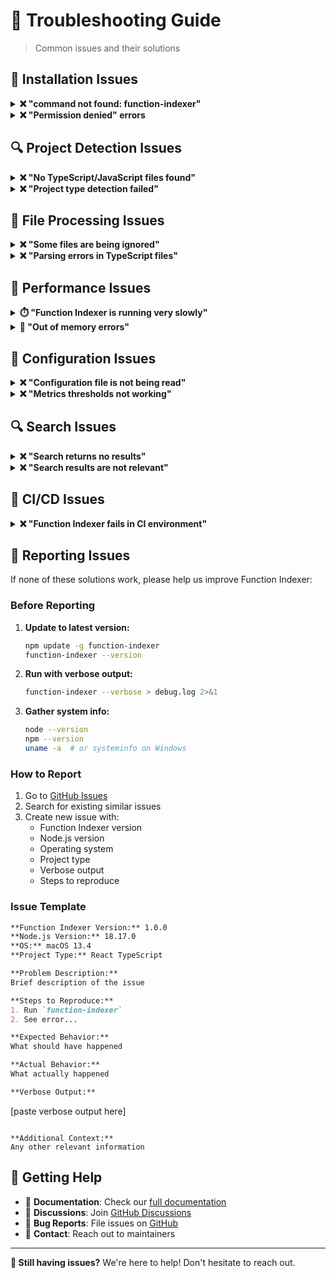 # 🔧 Troubleshooting Guide

> Common issues and their solutions

## 🚨 Installation Issues

<details>
<summary><strong>❌ "command not found: function-indexer"</strong></summary>

**Problem:** Function Indexer command is not recognized after installation.

**Solutions:**

1. **Check global installation:**
   ```bash
   npm list -g function-indexer
   ```

2. **Reinstall globally:**
   ```bash
   npm uninstall -g function-indexer
   npm install -g function-indexer
   ```

3. **Check PATH:**
   ```bash
   echo $PATH
   npm config get prefix
   ```

4. **Use npx as alternative:**
   ```bash
   npx function-indexer
   ```

5. **Use local installation:**
   ```bash
   npm install --save-dev function-indexer
   npx function-indexer
   ```

</details>

<details>
<summary><strong>❌ "Permission denied" errors</strong></summary>

**Problem:** Permission issues during global installation.

**Solutions:**

1. **Use Node Version Manager (recommended):**
   ```bash
   # Install nvm first
   curl -o- https://raw.githubusercontent.com/nvm-sh/nvm/v0.39.0/install.sh | bash
   nvm install node
   npm install -g function-indexer
   ```

2. **Configure npm to use different directory:**
   ```bash
   mkdir ~/.npm-global
   npm config set prefix '~/.npm-global'
   echo 'export PATH=~/.npm-global/bin:$PATH' >> ~/.bashrc
   source ~/.bashrc
   npm install -g function-indexer
   ```

3. **Use sudo (not recommended):**
   ```bash
   sudo npm install -g function-indexer
   ```

</details>

## 🔍 Project Detection Issues

<details>
<summary><strong>❌ "No TypeScript/JavaScript files found"</strong></summary>

**Problem:** Function Indexer can't find your source files.

**Solutions:**

1. **Check current directory:**
   ```bash
   pwd
   ls -la
   ```

2. **Specify root directory:**
   ```bash
   function-indexer -r ./src
   function-indexer -r ./lib
   function-indexer -r ./app
   ```

3. **Check file extensions:**
   ```bash
   # Make sure you have .ts, .tsx, .js, or .jsx files
   find . -name "*.ts" -o -name "*.tsx" -o -name "*.js" -o -name "*.jsx" | head -10
   ```

4. **Use verbose mode to debug:**
   ```bash
   function-indexer --verbose
   ```

5. **Custom configuration:**
   ```json
   // .function-indexer/config.json
   {
     "include": ["**/*.ts", "**/*.tsx", "**/*.js", "**/*.jsx"],
     "exclude": ["**/node_modules/**"]
   }
   ```

</details>

<details>
<summary><strong>❌ "Project type detection failed"</strong></summary>

**Problem:** Function Indexer can't determine your project type.

**Solutions:**

1. **Create package.json:**
   ```bash
   npm init -y
   ```

2. **Add TypeScript config:**
   ```bash
   # Create minimal tsconfig.json
   echo '{"compilerOptions": {"target": "ES2020"}}' > tsconfig.json
   ```

3. **Check for project markers:**
   ```bash
   # Function Indexer looks for these files
   ls -la package.json tsconfig.json .git
   ```

4. **Run from project root:**
   ```bash
   # Make sure you're in the right directory
   cd /path/to/your/project/root
   function-indexer
   ```

</details>

## 📁 File Processing Issues

<details>
<summary><strong>❌ "Some files are being ignored"</strong></summary>

**Problem:** Expected files aren't being processed.

**Solutions:**

1. **Check gitignore patterns:**
   ```bash
   cat .gitignore
   # Function Indexer respects .gitignore by default
   ```

2. **Check exclude patterns:**
   ```bash
   cat .function-indexer/config.json
   ```

3. **Override exclusions:**
   ```json
   {
     "include": ["**/*.ts", "**/*.tsx"],
     "exclude": ["**/*.test.ts"]
   }
   ```

4. **Verbose logging:**
   ```bash
   function-indexer --verbose
   ```

</details>

<details>
<summary><strong>❌ "Parsing errors in TypeScript files"</strong></summary>

**Problem:** TypeScript compilation errors prevent indexing.

**Solutions:**

1. **Check TypeScript version:**
   ```bash
   npx tsc --version
   npm list typescript
   ```

2. **Fix compilation errors:**
   ```bash
   npx tsc --noEmit
   ```

3. **Update tsconfig.json:**
   ```json
   {
     "compilerOptions": {
       "target": "ES2020",
       "module": "commonjs",
       "strict": false,
       "skipLibCheck": true
     }
   }
   ```

4. **Skip problematic files:**
   ```json
   {
     "exclude": ["**/problematic-file.ts"]
   }
   ```

</details>

## 🏃 Performance Issues

<details>
<summary><strong>⏱️ "Function Indexer is running very slowly"</strong></summary>

**Problem:** Long processing times on large codebases.

**Solutions:**

1. **Exclude unnecessary directories:**
   ```json
   {
     "exclude": [
       "**/node_modules/**",
       "**/dist/**",
       "**/build/**",
       "**/.next/**",
       "**/coverage/**",
       "**/*.min.js"
     ]
   }
   ```

2. **Process specific directories:**
   ```bash
   function-indexer -r ./src/core
   ```

3. **Check system resources:**
   ```bash
   # Monitor while running
   top
   htop
   ```

4. **Use incremental updates:**
   ```bash
   # After first full index, updates are much faster
   function-indexer
   ```

</details>

<details>
<summary><strong>💾 "Out of memory errors"</strong></summary>

**Problem:** Node.js runs out of memory on very large codebases.

**Solutions:**

1. **Increase Node.js memory:**
   ```bash
   node --max-old-space-size=4096 $(which function-indexer)
   ```

2. **Process in chunks:**
   ```bash
   function-indexer -r ./src/module1
   function-indexer -r ./src/module2
   ```

3. **Exclude large files:**
   ```json
   {
     "exclude": ["**/*.bundle.js", "**/*.vendor.js"]
   }
   ```

</details>

## 🔧 Configuration Issues

<details>
<summary><strong>❌ "Configuration file is not being read"</strong></summary>

**Problem:** Custom configuration seems to be ignored.

**Solutions:**

1. **Check file location:**
   ```bash
   ls -la .function-indexer/config.json
   ```

2. **Validate JSON syntax:**
   ```bash
   node -e "console.log(JSON.parse(require('fs').readFileSync('.function-indexer/config.json', 'utf8')))"
   ```

3. **Reset configuration:**
   ```bash
   rm -rf .function-indexer
   function-indexer
   ```

4. **Check for BOM/encoding issues:**
   ```bash
   file .function-indexer/config.json
   hexdump -C .function-indexer/config.json | head -1
   ```

</details>

<details>
<summary><strong>❌ "Metrics thresholds not working"</strong></summary>

**Problem:** Custom complexity thresholds aren't being applied.

**Solutions:**

1. **Check configuration format:**
   ```json
   {
     "metrics": {
       "thresholds": {
         "cyclomaticComplexity": 8,
         "cognitiveComplexity": 12,
         "linesOfCode": 40,
         "nestingDepth": 3,
         "parameterCount": 4
       }
     }
   }
   ```

2. **Restart after config changes:**
   ```bash
   function-indexer
   ```

3. **Verify with verbose output:**
   ```bash
   function-indexer metrics --verbose
   ```

</details>

## 🔍 Search Issues

<details>
<summary><strong>❌ "Search returns no results"</strong></summary>

**Problem:** Function search doesn't find expected matches.

**Solutions:**

1. **Try broader search terms:**
   ```bash
   function-indexer search "auth"
   function-indexer search "user"
   ```

2. **Check if index exists:**
   ```bash
   ls -la .function-indexer/index.jsonl
   ```

3. **Regenerate index:**
   ```bash
   rm .function-indexer/index.jsonl
   function-indexer
   ```

4. **Use different search strategies:**
   ```bash
   function-indexer search "authenticate" --context "login"
   function-indexer search "function" --limit 50
   ```

</details>

<details>
<summary><strong>❌ "Search results are not relevant"</strong></summary>

**Problem:** Search returns irrelevant functions.

**Solutions:**

1. **Use more specific terms:**
   ```bash
   # Instead of "data"
   function-indexer search "user data validation"
   ```

2. **Add context:**
   ```bash
   function-indexer search "process" --context "payment"
   ```

3. **Use function names:**
   ```bash
   function-indexer search "authenticateUser"
   ```

</details>

## 🚀 CI/CD Issues

<details>
<summary><strong>❌ "Function Indexer fails in CI environment"</strong></summary>

**Problem:** Works locally but fails in CI/CD pipeline.

**Solutions:**

1. **Check Node.js version:**
   ```yaml
   # GitHub Actions
   - uses: actions/setup-node@v3
     with:
       node-version: '18'  # Use 16+ for Function Indexer
   ```

2. **Install dependencies:**
   ```yaml
   - name: Install Function Indexer
     run: npm install -g function-indexer
   ```

3. **Check file permissions:**
   ```bash
   ls -la .function-indexer/
   chmod 755 .function-indexer/
   ```

4. **Use specific working directory:**
   ```yaml
   - name: Analyze Code
     working-directory: ./src
     run: function-indexer
   ```

</details>

## 🐛 Reporting Issues

If none of these solutions work, please help us improve Function Indexer:

### Before Reporting
1. **Update to latest version:**
   ```bash
   npm update -g function-indexer
   function-indexer --version
   ```

2. **Run with verbose output:**
   ```bash
   function-indexer --verbose > debug.log 2>&1
   ```

3. **Gather system info:**
   ```bash
   node --version
   npm --version
   uname -a  # or systeminfo on Windows
   ```

### How to Report
1. Go to [GitHub Issues](https://github.com/akiramei/function-indexer/issues)
2. Search for existing similar issues
3. Create new issue with:
   - Function Indexer version
   - Node.js version
   - Operating system
   - Project type
   - Verbose output
   - Steps to reproduce

### Issue Template
```markdown
**Function Indexer Version:** 1.0.0
**Node.js Version:** 18.17.0
**OS:** macOS 13.4
**Project Type:** React TypeScript

**Problem Description:**
Brief description of the issue

**Steps to Reproduce:**
1. Run `function-indexer`
2. See error...

**Expected Behavior:**
What should have happened

**Actual Behavior:**
What actually happened

**Verbose Output:**
```
[paste verbose output here]
```

**Additional Context:**
Any other relevant information
```

## 💬 Getting Help

- 📖 **Documentation**: Check our [full documentation](README.md)
- 💭 **Discussions**: Join [GitHub Discussions](https://github.com/akiramei/function-indexer/discussions)
- 🐛 **Bug Reports**: File issues on [GitHub](https://github.com/akiramei/function-indexer/issues)
- 📧 **Contact**: Reach out to maintainers

---

**🔧 Still having issues?** We're here to help! Don't hesitate to reach out.